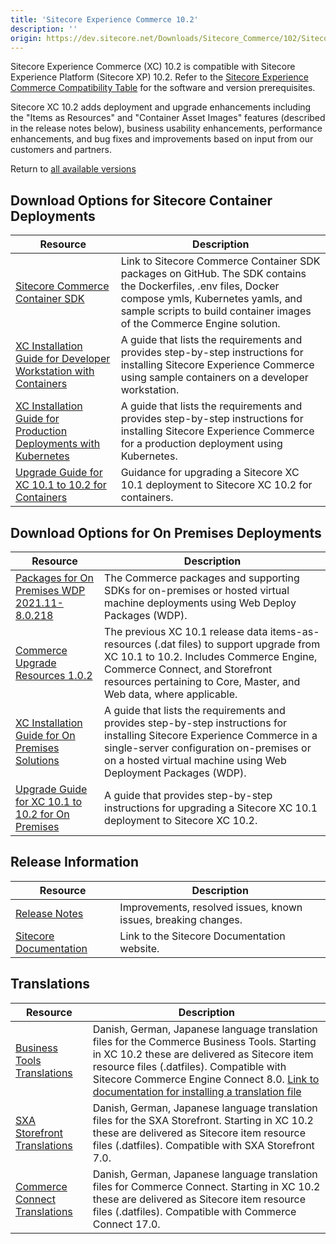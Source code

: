 ```yaml
---
title: 'Sitecore Experience Commerce 10.2'
description: ''
origin: https://dev.sitecore.net/Downloads/Sitecore_Commerce/102/Sitecore_Experience_Commerce_102.aspx
---
```


Sitecore Experience Commerce (XC) 10.2 is compatible with Sitecore Experience Platform (Sitecore XP) 10.2. Refer to the [Sitecore Experience Commerce Compatibility Table](https://kb.sitecore.net/articles/804595) for the software and version prerequisites.

Sitecore XC 10.2 adds deployment and upgrade enhancements including the "Items as Resources" and "Container Asset Images" features (described in the release notes below), business usability enhancements, performance enhancements, and bug fixes and improvements based on input from our customers and partners.

Return to [all available versions](/downloads/Sitecore_Commerce)

## Download Options for Sitecore Container Deployments

| Resource                                                                                                                                                                                                                                                             | Description                                                                                                                                                                                                                    |
| -------------------------------------------------------------------------------------------------------------------------------------------------------------------------------------------------------------------------------------------------------------------- | ------------------------------------------------------------------------------------------------------------------------------------------------------------------------------------------------------------------------------ |
| [Sitecore Commerce Container SDK](https://github.com/Sitecore/container-deployment/releases)                                                                                                                                                                         | Link to Sitecore Commerce Container SDK packages on GitHub. The SDK contains the Dockerfiles, .env files, Docker compose ymls, Kubernetes yamls, and sample scripts to build container images of the Commerce Engine solution. |
| [XC Installation Guide for Developer Workstation with Containers](https://scdp.blob.core.windows.net/downloads/Sitecore%20Commerce/102/Sitecore%20Experience%20Commerce%20102/Secure/SXC_10_2_Installation_Guide_for_a_Developer_Workstation_with_Containers-en.pdf) | A guide that lists the requirements and provides step-by-step instructions for installing Sitecore Experience Commerce using sample containers on a developer workstation.                                                     |
| [XC Installation Guide for Production Deployments with Kubernetes](https://scdp.blob.core.windows.net/downloads/Sitecore%20Commerce/102/Sitecore%20Experience%20Commerce%20102/Secure/SXC_10_2_Installation_Guide_for_Production_Deployments_with_Kubernetes-en.pdf) | A guide that lists the requirements and provides step-by-step instructions for installing Sitecore Experience Commerce for a production deployment using Kubernetes.                                                           |
| [Upgrade Guide for XC 10.1 to 10.2 for Containers](https://scdp.blob.core.windows.net/downloads/Sitecore%20Commerce/102/Sitecore%20Experience%20Commerce%20102/Secure/SCX_10_2_Container_Upgrade_Guide_en.pdf)                                                       | Guidance for upgrading a Sitecore XC 10.1 deployment to Sitecore XC 10.2 for containers.                                                                                                                                       |

## Download Options for On Premises Deployments

| Resource                                                                                                                                                                                                                           | Description                                                                                                                                                                                                                                 |
| ---------------------------------------------------------------------------------------------------------------------------------------------------------------------------------------------------------------------------------- | ------------------------------------------------------------------------------------------------------------------------------------------------------------------------------------------------------------------------------------------- |
| [Packages for On Premises WDP 2021.11-8.0.218](https://scdp.blob.core.windows.net/downloads/Sitecore%20Commerce/102/Sitecore%20Experience%20Commerce%20102/Secure/Sitecore.Commerce.WDP.2021.11-8.0.218.zip)                       | The Commerce packages and supporting SDKs for on-premises or hosted virtual machine deployments using Web Deploy Packages (WDP).                                                                                                            |
| [Commerce Upgrade Resources 1.0.2](https://scdp.blob.core.windows.net/downloads/Sitecore%20Commerce/102/Sitecore%20Experience%20Commerce%20102/Secure/Commerce.Upgrade.resources.1.0.2.zip)                                        | The previous XC 10.1 release data items-as-resources (.dat files) to support upgrade from XC 10.1 to 10.2. Includes Commerce Engine, Commerce Connect, and Storefront resources pertaining to Core, Master, and Web data, where applicable. |
| [XC Installation Guide for On Premises Solutions](https://scdp.blob.core.windows.net/downloads/Sitecore%20Commerce/102/Sitecore%20Experience%20Commerce%20102/Secure/SXC_10_2_Installation_Guide_for_On-Premises_Solutions-en.pdf) | A guide that lists the requirements and provides step-by-step instructions for installing Sitecore Experience Commerce in a single-server configuration on-premises or on a hosted virtual machine using Web Deployment Packages (WDP).     |
| [Upgrade Guide for XC 10.1 to 10.2 for On Premises](https://scdp.blob.core.windows.net/downloads/Sitecore%20Commerce/102/Sitecore%20Experience%20Commerce%20102/Secure/SXC_10_2_Upgrade_Guide_for_Sitecore_XC_10_1-en.pdf)         | A guide that provides step-by-step instructions for upgrading a Sitecore XC 10.1 deployment to Sitecore XC 10.2.                                                                                                                            |

## Release Information

| Resource                                                                                                                                                                        | Description                                                    |
| ------------------------------------------------------------------------------------------------------------------------------------------------------------------------------- | -------------------------------------------------------------- |
| [Release Notes](https://scdp.blob.core.windows.net/downloads/Sitecore%20Commerce/102/Sitecore%20Experience%20Commerce%20102/Non-secure/Sitecore%20XC10.2%20Release%20Notes.pdf) | Improvements, resolved issues, known issues, breaking changes. |
| [Sitecore Documentation](https://doc.sitecore.com/)                                                                                                                             | Link to the Sitecore Documentation website.                    |

## Translations

| Resource                                                                                                                                                                                                                       | Description                                                                                                                                                                                                                                                                                                                                                                                                                  |
| ------------------------------------------------------------------------------------------------------------------------------------------------------------------------------------------------------------------------------ | ---------------------------------------------------------------------------------------------------------------------------------------------------------------------------------------------------------------------------------------------------------------------------------------------------------------------------------------------------------------------------------------------------------------------------- |
| [Business Tools Translations](https://scdp.blob.core.windows.net/downloads/Sitecore%20Commerce/102/Sitecore%20Experience%20Commerce%20102/Secure/Sitecore.Commerce.Engine.Connect.IaR.Translations.Content.8.0.49.zip)         | Danish, German, Japanese language translation files for the Commerce Business Tools. Starting in XC 10.2 these are delivered as Sitecore item resource files (.datfiles). Compatible with Sitecore Commerce Engine Connect 8.0. [Link to documentation for installing a translation file](https://doc.sitecore.com/developers/102/sitecore-experience-commerce/en/install-a-translation-file-for-the-xc-business-tools.html) |
| [SXA Storefront Translations](https://scdp.blob.core.windows.net/downloads/Sitecore%20Commerce/102/Sitecore%20Experience%20Commerce%20102/Secure/Sitecore.Commerce.Experience.Accelerator.IaR.Translations.Content.7.0.48.zip) | Danish, German, Japanese language translation files for the SXA Storefront. Starting in XC 10.2 these are delivered as Sitecore item resource files (.datfiles). Compatible with SXA Storefront 7.0.                                                                                                                                                                                                                         |
| [Commerce Connect Translations](https://scdp.blob.core.windows.net/downloads/Sitecore%20Commerce/102/Sitecore%20Experience%20Commerce%20102/Secure/Sitecore.Commerce.Connect.IaR.Translations.Content.17.0.48.zip)             | Danish, German, Japanese language translation files for Commerce Connect. Starting in XC 10.2 these are delivered as Sitecore item resource files (.datfiles). Compatible with Commerce Connect 17.0.                                                                                                                                                                                                                        |
